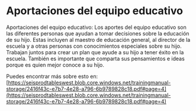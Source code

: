 # Aportaciones del equipo educativo
Aportaciones del equipo educativo: Los aportes del equipo educativo son las diferentes personas que ayudan a tomar decisiones sobre la educación de su hijo. Estas incluyen al maestro de educación general, al director de la escuela y a otras personas con conocimientos especiales sobre su hijo. Trabajan juntos para crear un plan que ayude a su hijo a tener éxito en la escuela. También es importante que comparta sus pensamientos e ideas porque es quien mejor conoce a su hijo.

Puedes encontrar más sobre esto en: [https://seisprodtableswest.blob.core.windows.net/trainingmanual-storage/2416f43c-e7b7-4e28-a796-6b9789828c18.pdf#page=4](https://seisprodtableswest.blob.core.windows.net/trainingmanual-storage/2416f43c-e7b7-4e28-a796-6b9789828c18.pdf#page=4)
